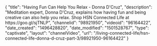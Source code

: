 {
    "title": "Having Fun Can Help You Relax - Donna D'Cruz",
    "description": "Meditation expert, Donna D'Cruz, explains how having fun and being creative can also help you relax. Shop HSN Connected Life at https:\/\/goo.gl\/sjTNLP",
    "channelid": "98921950",
    "videoid": "96164422",
    "date_created": "1496428820",
    "date_modified": "1501528767",
    "type": "captivate",
    "layout": "channelVideo",
    "url": "\/living-connected-life\/hsn-connected-life-donna-d-cruz-part-3\/98921950-96164422"
}
